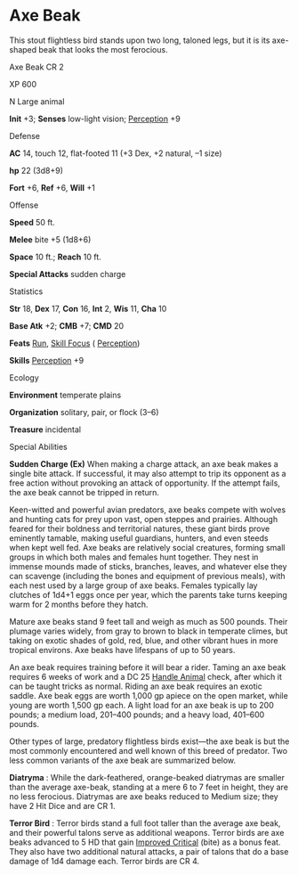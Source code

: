 # Axe Beak

This stout flightless bird stands upon two long, taloned legs, but it is its axe-shaped beak that looks the most ferocious.

Axe Beak CR 2

XP 600

N Large animal

**Init** +3; **Senses** low-light vision; [Perception](skills/perception.md#_perception) +9

Defense

**AC** 14, touch 12, flat-footed 11 (+3 Dex, +2 natural, –1 size)

**hp** 22 (3d8+9)

**Fort** +6, **Ref** +6, **Will** +1

Offense

**Speed** 50 ft.

**Melee** bite +5 (1d8+6)

**Space** 10 ft.; **Reach** 10 ft.

**Special Attacks** sudden charge

Statistics

**Str** 18, **Dex** 17, **Con** 16, **Int** 2, **Wis** 11, **Cha** 10

**Base Atk** +2; **CMB** +7; **CMD** 20

**Feats** [Run](feats.md#_run), [Skill Focus](feats.md#_skill-focus) ( [Perception](skills/perception.md#_perception))

**Skills** [Perception](skills/perception.md#_perception) +9

Ecology

**Environment** temperate plains

**Organization** solitary, pair, or flock (3–6)

**Treasure** incidental

Special Abilities

**Sudden Charge (Ex)** When making a charge attack, an axe beak makes a single bite attack. If successful, it may also attempt to trip its opponent as a free action without provoking an attack of opportunity. If the attempt fails, the axe beak cannot be tripped in return.

Keen-witted and powerful avian predators, axe beaks compete with wolves and hunting cats for prey upon vast, open steppes and prairies. Although feared for their boldness and territorial natures, these giant birds prove eminently tamable, making useful guardians, hunters, and even steeds when kept well fed. Axe beaks are relatively social creatures, forming small groups in which both males and females hunt together. They nest in immense mounds made of sticks, branches, leaves, and whatever else they can scavenge (including the bones and equipment of previous meals), with each nest used by a large group of axe beaks. Females typically lay clutches of 1d4+1 eggs once per year, which the parents take turns keeping warm for 2 months before they hatch.

Mature axe beaks stand 9 feet tall and weigh as much as 500 pounds. Their plumage varies widely, from gray to brown to black in temperate climes, but taking on exotic shades of gold, red, blue, and other vibrant hues in more tropical environs. Axe beaks have lifespans of up to 50 years.

An axe beak requires training before it will bear a rider. Taming an axe beak requires 6 weeks of work and a DC 25 [Handle Animal](skills/handleAnimal.md#_handle-animal) check, after which it can be taught tricks as normal. Riding an axe beak requires an exotic saddle. Axe beak eggs are worth 1,000 gp apiece on the open market, while young are worth 1,500 gp each. A light load for an axe beak is up to 200 pounds; a medium load, 201–400 pounds; and a heavy load, 401–600 pounds.

Other types of large, predatory flightless birds exist—the axe beak is but the most commonly encountered and well known of this breed of predator. Two less common variants of the axe beak are summarized below.

**Diatryma** : While the dark-feathered, orange-beaked diatrymas are smaller than the average axe-beak, standing at a mere 6 to 7 feet in height, they are no less ferocious. Diatrymas are axe beaks reduced to Medium size; they have 2 Hit Dice and are CR 1.

**Terror Bird** : Terror birds stand a full foot taller than the average axe beak, and their powerful talons serve as additional weapons. Terror birds are axe beaks advanced to 5 HD that gain [Improved Critical](feats.md#_improved-critical) (bite) as a bonus feat. They also have two additional natural attacks, a pair of talons that do a base damage of 1d4 damage each. Terror birds are CR 4.

